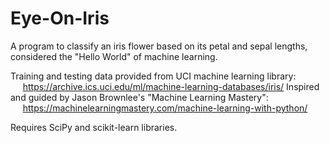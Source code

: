 # Eye-On-Iris
A program to classify an iris flower based on its petal and sepal lengths, considered the "Hello World" of machine learning.

Training and testing data provided from UCI machine learning library:  
&nbsp;&nbsp;&nbsp;&nbsp;&nbsp;https://archive.ics.uci.edu/ml/machine-learning-databases/iris/
Inspired and guided by Jason Brownlee's "Machine Learning Mastery":  
&nbsp;&nbsp;&nbsp;&nbsp;&nbsp;https://machinelearningmastery.com/machine-learning-with-python/

Requires SciPy and scikit-learn libraries.
